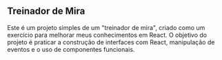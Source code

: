 ## Treinador de Mira
Este é um projeto simples de um "treinador de mira", criado como um exercício para melhorar meus conhecimentos em React. O objetivo do projeto é praticar a construção de interfaces com React, manipulação de eventos e o uso de componentes funcionais.

